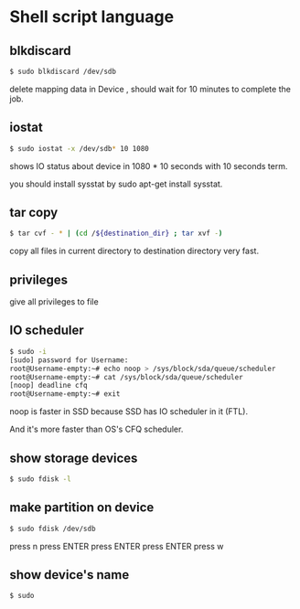 # Shell script language
## blkdiscard
```bash
$ sudo blkdiscard /dev/sdb
```
  delete mapping data in Device , should wait for 10 minutes to complete the job.
## iostat  
```bash
$ sudo iostat -x /dev/sdb* 10 1080
```
  shows IO status about device in 1080 * 10 seconds with 10 seconds term.
  
  you should install sysstat by sudo apt-get install sysstat.

## tar copy

```bash
$ tar cvf - * | (cd /${destination_dir} ; tar xvf -)
```
  copy all files in current directory to destination directory very fast.
  
## privileges 

  give all privileges to file 

## IO scheduler


```bash
$ sudo -i
[sudo] password for Username: 
root@Username-empty:~# echo noop > /sys/block/sda/queue/scheduler
root@Username-empty:~# cat /sys/block/sda/queue/scheduler
[noop] deadline cfq 
root@Username-empty:~# exit
```

noop is faster in SSD because SSD has IO scheduler in it (FTL).

And it's more faster than OS's CFQ scheduler.

## show storage devices 

```bash
$ sudo fdisk -l
```

## make partition on device

```bash
$ sudo fdisk /dev/sdb
```
press n
press ENTER
press ENTER
press ENTER
press w

## show device's name
```bash
$ sudo 
```

